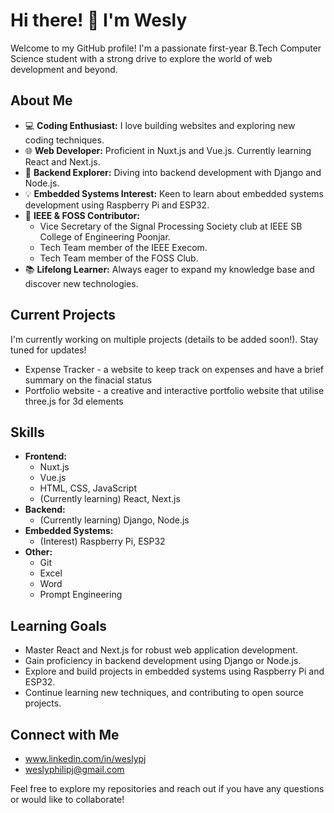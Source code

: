 # Hi there! 👋 I'm Wesly

Welcome to my GitHub profile! I'm a passionate first-year B.Tech Computer Science student with a strong drive to explore the world of web development and beyond.

## About Me

* 💻 **Coding Enthusiast:** I love building websites and exploring new coding techniques.
* 🌐 **Web Developer:** Proficient in Nuxt.js and Vue.js. Currently learning React and Next.js.
* 🚀 **Backend Explorer:** Diving into backend development with Django and Node.js.
* 💡 **Embedded Systems Interest:** Keen to learn about embedded systems development using Raspberry Pi and ESP32.
* 🤝 **IEEE & FOSS Contributor:**
    * Vice Secretary of the Signal Processing Society club at IEEE SB College of Engineering Poonjar.
    * Tech Team member of the IEEE Execom.
    * Tech Team member of the FOSS Club.
* 📚 **Lifelong Learner:** Always eager to expand my knowledge base and discover new technologies.

## Current Projects

I'm currently working on multiple projects (details to be added soon!). Stay tuned for updates!

* Expense Tracker - a website to keep track on expenses and have a brief summary on the finacial status
* Portfolio website - a creative and interactive portfolio website that utilise three.js for 3d elements

## Skills

* **Frontend:**
    * Nuxt.js
    * Vue.js
    * HTML, CSS, JavaScript
    * (Currently learning) React, Next.js
* **Backend:**
    * (Currently learning) Django, Node.js
* **Embedded Systems:**
    * (Interest) Raspberry Pi, ESP32
* **Other:**
    * Git
    * Excel
    * Word
    * Prompt Engineering

## Learning Goals

* Master React and Next.js for robust web application development.
* Gain proficiency in backend development using Django or Node.js.
* Explore and build projects in embedded systems using Raspberry Pi and ESP32.
* Continue learning new techniques, and contributing to open source projects.

## Connect with Me

* www.linkedin.com/in/weslypj
* weslyphilipj@gmail.com

Feel free to explore my repositories and reach out if you have any questions or would like to collaborate!
